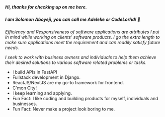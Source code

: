 ##### Hi, thanks for checking up on me here. 
##### I am Solomon Aboyeji, you can call me Adeleke or CodeLorhd! 👋

_Efficiency and Responsiveness of software applications are attributes I put in mind while working on clients' software products. I go the extra length to make sure applications meet the requirement and can readily satisfy future needs._

_I seek to work with business owners and individuals to help them achieve their desired solutions to various software related problems or tasks._

- I build APIs in FastAPI
- Fullstack development in Django.
- ReactJS/NextJS are my go-to framework for frontend.
- C'mon City!
- I keep learning and applying.
- Fun Fact: I like coding and building products for myself, individuals and businesses.
- Fun Fact: Never make a project look boring to me.

<!--
**codelorhd/codelorhd** is a ✨ _special_ ✨ repository because its `README.md` (this file) appears on your GitHub profile.

Here are some ideas to get you started:

- 🔭 I’m currently working on ...
- 🌱 I’m currently learning ...
- 👯 I’m looking to collaborate on ...
- 🤔 I’m looking for help with ...
- 💬 Ask me about ...
- 📫 How to reach me: ...
- 😄 Pronouns: ...
- ⚡ Fun fact: ...
-->
